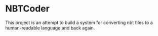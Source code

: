 # NBTCoder
This project is an attempt to build a system for converting nbt files to a human-readable language and back again.